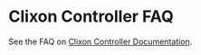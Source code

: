 # Clixon Controller FAQ

See the FAQ on [Clixon Controller Documentation](https://clixon-controller-docs.readthedocs.io/en/latest/faq.html).
